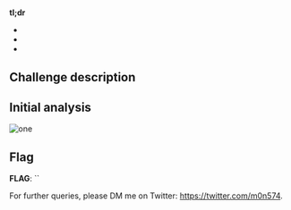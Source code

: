 #

**tl;dr**

+ 
+ 
+ 





## Challenge description



## Initial analysis



![one](one.jpg)



## Flag

**FLAG**: ``

For further queries, please DM me on Twitter: <https://twitter.com/m0n574>.
